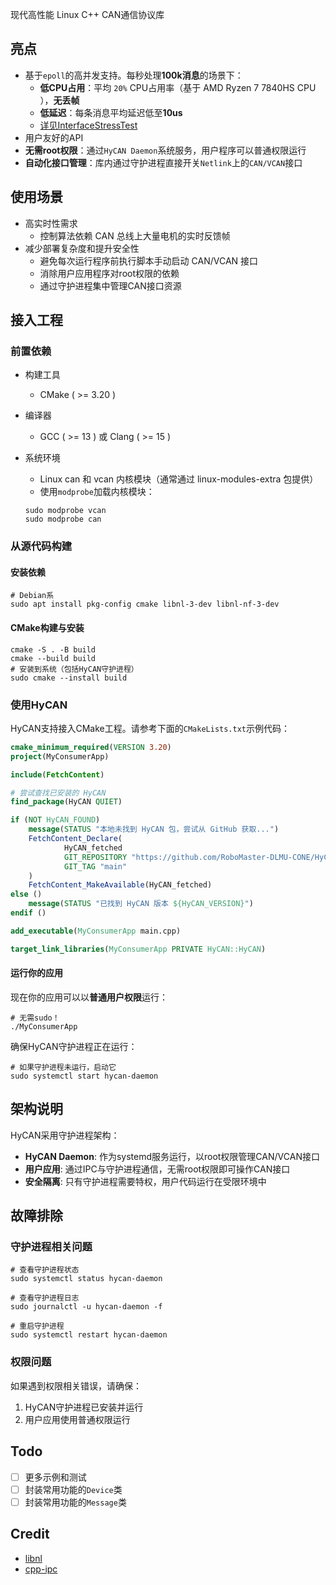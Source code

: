 现代高性能 Linux C++ CAN通信协议库

## 亮点

- 基于`epoll`的高并发支持。每秒处理**100k消息**的场景下：
    - **低CPU占用**：平均 `20%` CPU占用率（基于 AMD Ryzen 7 7840HS CPU
      ），**无丢帧**
    - **低延迟**：每条消息平均延迟低至**10us**
    - [详见InterfaceStressTest](tests/InterfaceStressTest.cpp)
- 用户友好的API
- **无需root权限**：通过`HyCAN Daemon`系统服务，用户程序可以普通权限运行
- **自动化接口管理**：库内通过守护进程直接开关`Netlink`上的`CAN/VCAN`接口

## 使用场景

- 高实时性需求
    - 控制算法依赖 CAN 总线上大量电机的实时反馈帧
- 减少部署复杂度和提升安全性
    - 避免每次运行程序前执行脚本手动启动 CAN/VCAN 接口
    - 消除用户应用程序对root权限的依赖
    - 通过守护进程集中管理CAN接口资源

## 接入工程

### 前置依赖

- 构建工具
    - CMake ( >= 3.20 )
- 编译器
    - GCC ( >= 13 ) 或 Clang ( >= 15 )
- 系统环境
    - Linux can 和 vcan 内核模块（通常通过 linux-modules-extra 包提供）
    - 使用`modprobe`加载内核模块：

    ```shell
    sudo modprobe vcan
    sudo modprobe can
    ```

### 从源代码构建

#### 安装依赖

```shell
# Debian系
sudo apt install pkg-config cmake libnl-3-dev libnl-nf-3-dev
```

#### CMake构建与安装

```shell
cmake -S . -B build
cmake --build build
# 安装到系统（包括HyCAN守护进程）
sudo cmake --install build
```

### 使用HyCAN

HyCAN支持接入CMake工程。请参考下面的`CMakeLists.txt`示例代码：

```cmake
cmake_minimum_required(VERSION 3.20)
project(MyConsumerApp)

include(FetchContent)

# 尝试查找已安装的 HyCAN
find_package(HyCAN QUIET)

if (NOT HyCAN_FOUND)
    message(STATUS "本地未找到 HyCAN 包，尝试从 GitHub 获取...")
    FetchContent_Declare(
            HyCAN_fetched
            GIT_REPOSITORY "https://github.com/RoboMaster-DLMU-CONE/HyCAN"
            GIT_TAG "main"
    )
    FetchContent_MakeAvailable(HyCAN_fetched)
else ()
    message(STATUS "已找到 HyCAN 版本 ${HyCAN_VERSION}")
endif ()

add_executable(MyConsumerApp main.cpp)

target_link_libraries(MyConsumerApp PRIVATE HyCAN::HyCAN)
```

#### 运行你的应用

现在你的应用可以以**普通用户权限**运行：

```shell
# 无需sudo！
./MyConsumerApp
```

确保HyCAN守护进程正在运行：

```shell
# 如果守护进程未运行，启动它
sudo systemctl start hycan-daemon
```

## 架构说明

HyCAN采用守护进程架构：

- **HyCAN Daemon**: 作为systemd服务运行，以root权限管理CAN/VCAN接口
- **用户应用**: 通过IPC与守护进程通信，无需root权限即可操作CAN接口
- **安全隔离**: 只有守护进程需要特权，用户代码运行在受限环境中

## 故障排除

### 守护进程相关问题

```shell
# 查看守护进程状态
sudo systemctl status hycan-daemon

# 查看守护进程日志
sudo journalctl -u hycan-daemon -f

# 重启守护进程
sudo systemctl restart hycan-daemon
```

### 权限问题

如果遇到权限相关错误，请确保：

1. HyCAN守护进程已安装并运行
2. 用户应用使用普通权限运行

## Todo

- [ ] 更多示例和测试
- [ ] 封装常用功能的`Device`类
- [ ] 封装常用功能的`Message`类

## Credit

- [libnl](https://github.com/thom311/libnl)
- [cpp-ipc](https://github.com/mutouyun/cpp-ipc)
